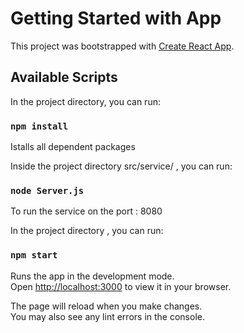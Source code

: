 # Getting Started with App

This project was bootstrapped with [Create React App](https://github.com/facebook/create-react-app).

## Available Scripts

In the project directory, you can run:

### `npm install` 

Istalls all dependent packages

Inside the project directory src/service/ , you can run:

### `node Server.js`

To run the service on the port : 8080

In the project directory , you can run:

### `npm start`
Runs the app in the development mode.\
Open [http://localhost:3000](http://localhost:3000) to view it in your browser.

The page will reload when you make changes.\
You may also see any lint errors in the console.

